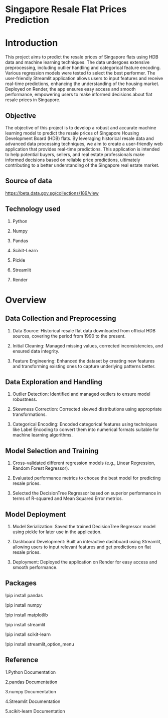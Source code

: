 
# Singapore Resale Flat Prices Prediction 

# Introduction

This project aims to predict the resale prices of Singapore flats using HDB data and machine learning techniques. The data undergoes extensive preprocessing, including outlier handling and categorical feature encoding. Various regression models were tested to select the best performer. The user-friendly Streamlit application allows users to input features and receive real-time predictions, enhancing the understanding of the housing market. Deployed on Render, the app ensures easy access and smooth performance, empowering users to make informed decisions about flat resale prices in Singapore.

## Objective

The objective of this project is to develop a robust and accurate machine learning model to predict the resale prices of Singapore Housing Development Board (HDB) flats. By leveraging historical resale data and advanced data processing techniques, we aim to create a user-friendly web application that provides real-time predictions. This application is intended to help potential buyers, sellers, and real estate professionals make informed decisions based on reliable price predictions, ultimately contributing to a better understanding of the Singapore real estate market.

## Source of data

https://beta.data.gov.sg/collections/189/view
## Technology used
1. Python

2. Numpy

3. Pandas

4. Scikit-Learn

5. Pickle

6. Streamlit

7. Render
# Overview
## Data Collection and Preprocessing
1. Data Source: Historical resale flat data downloaded from official HDB sources, covering the period from 1990 to the present.

2. Initial Cleaning: Managed missing values, corrected inconsistencies, and ensured data integrity.

3. Feature Engineering: Enhanced the dataset by creating new features and transforming existing ones to capture underlying patterns better.

## Data Exploration and Handling

1. Outlier Detection: Identified and managed outliers to ensure model robustness.

2. Skewness Correction: Corrected skewed distributions using appropriate transformations.

3. Categorical Encoding: Encoded categorical features using techniques like Label Encoding to convert them into numerical formats suitable for machine learning algorithms.

## Model Selection and Training
1. Cross-validated different regression models (e.g., Linear Regression, Random Forest Regressor).

2. Evaluated performance metrics to choose the best model for predicting resale prices.

3. Selected the DecisionTree Regressor based on superior performance in terms of R-squared and Mean Squared Error metrics.

## Model Deployment

1. Model Serialization: Saved the trained DecisionTree Regressor model using pickle for later use in the application.

2. Dashboard Development: Built an interactive dashboard using Streamlit, allowing users to input relevant features and get predictions on flat resale prices.

3. Deployment: Deployed the application on Render for easy access and smooth performance.




## Packages
!pip install pandas

!pip install numpy

!pip install matplotlib

!pip install streamlit

!pip install scikit-learn

!pip install streamlit_option_menu


## Reference

1.Python Documentation

2.pandas Documentation

3.numpy Documentation

4.Streamlit Documentation

5.scikit-learn Documentation

